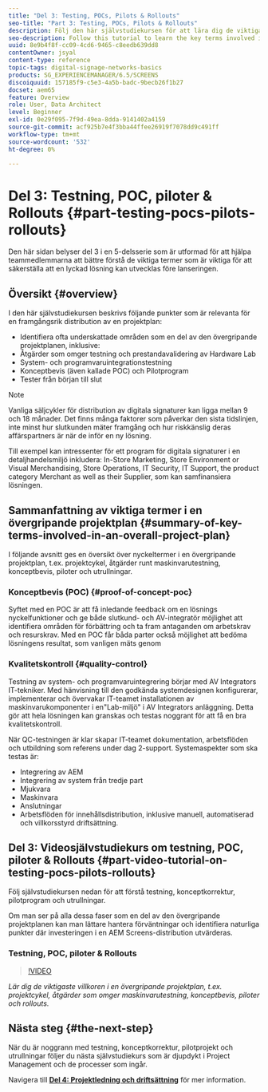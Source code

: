 ```yaml
---
title: "Del 3: Testing, POCs, Pilots & Rollouts"
seo-title: "Part 3: Testing, POCs, Pilots & Rollouts"
description: Följ den här självstudiekursen för att lära dig de viktigaste villkoren i en övergripande projektplan, som projektcykel, åtgärder runt maskinvarutestning, konceptbevis, piloter och rollouts.
seo-description: Follow this tutorial to learn the key terms involved in an overall project plan such as project cycle, actions surrounding hardware testing, Proof Of Concept, pilots and rollouts.
uuid: 8e9b4f8f-cc09-4cd6-9465-c8eedb639dd8
contentOwner: jsyal
content-type: reference
topic-tags: digital-signage-networks-basics
products: SG_EXPERIENCEMANAGER/6.5/SCREENS
discoiquuid: 157185f9-c5e3-4a5b-badc-9becb26f1b27
docset: aem65
feature: Overview
role: User, Data Architect
level: Beginner
exl-id: 0e29f095-7f9d-49ea-8dda-9141402a4159
source-git-commit: acf925b7e4f3bba44ffee26919f7078dd9c491ff
workflow-type: tm+mt
source-wordcount: '532'
ht-degree: 0%

---
```


# Del 3: Testning, POC, piloter &amp; Rollouts {#part-testing-pocs-pilots-rollouts}

Den här sidan belyser del 3 i en 5-delsserie som är utformad för att hjälpa teammedlemmarna att bättre förstå de viktiga termer som är viktiga för att säkerställa att en lyckad lösning kan utvecklas före lanseringen.

## Översikt {#overview}

I den här självstudiekursen beskrivs följande punkter som är relevanta för en framgångsrik distribution av en projektplan:

* Identifiera ofta underskattade områden som en del av den övergripande projektplanen, inklusive:
* Åtgärder som omger testning och prestandavalidering av Hardware Lab
* System- och programvaruintegrationstestning
* Konceptbevis (även kallade POC) och Pilotprogram
* Tester från början till slut

>[!NOTE]
>
>Vanliga säljcykler för distribution av digitala signaturer kan ligga mellan 9 och 18 månader. Det finns många faktorer som påverkar den sista tidslinjen, inte minst hur slutkunden mäter framgång och hur riskkänslig deras affärspartners är när de inför en ny lösning.

Till exempel kan intressenter för ett program för digitala signaturer i en detaljhandelsmiljö inkludera: In-Store Marketing, Store Environment or Visual Merchandising, Store Operations, IT Security, IT Support, the product category Merchant as well as their Supplier, som kan samfinansiera lösningen.

## Sammanfattning av viktiga termer i en övergripande projektplan {#summary-of-key-terms-involved-in-an-overall-project-plan}

I följande avsnitt ges en översikt över nyckeltermer i en övergripande projektplan, t.ex. projektcykel, åtgärder runt maskinvarutestning, konceptbevis, piloter och utrullningar.

### Konceptbevis (POC) {#proof-of-concept-poc}

Syftet med en POC är att få inledande feedback om en lösnings nyckelfunktioner och ge både slutkund- och AV-integratör möjlighet att identifiera områden för förbättring och ta fram antaganden om arbetskrav och resurskrav. Med en POC får båda parter också möjlighet att bedöma lösningens resultat, som vanligen mäts genom

### Kvalitetskontroll {#quality-control}

Testning av system- och programvaruintegrering börjar med AV Integrators IT-tekniker. Med hänvisning till den godkända systemdesignen konfigurerar, implementerar och övervakar IT-teamet installationen av maskinvarukomponenter i en&quot;Lab-miljö&quot; i AV Integrators anläggning. Detta gör att hela lösningen kan granskas och testas noggrant för att få en bra kvalitetskontroll.

När QC-testningen är klar skapar IT-teamet dokumentation, arbetsflöden och utbildning som referens under dag 2-support. Systemaspekter som ska testas är:

* Integrering av AEM
* Integrering av system från tredje part
* Mjukvara
* Maskinvara
* Anslutningar
* Arbetsflöden för innehållsdistribution, inklusive manuell, automatiserad och villkorsstyrd driftsättning.

## Del 3: Videosjälvstudiekurs om testning, POC, piloter &amp; Rollouts {#part-video-tutorial-on-testing-pocs-pilots-rollouts}

Följ självstudiekursen nedan för att förstå testning, konceptkorrektur, pilotprogram och utrullningar.

Om man ser på alla dessa faser som en del av den övergripande projektplanen kan man lättare hantera förväntningar och identifiera naturliga punkter där investeringen i en AEM Screens-distribution utvärderas.

### Testning, POC, piloter &amp; Rollouts

>[!VIDEO](https://video.tv.adobe.com/v/28405)

*Lär dig de viktigaste villkoren i en övergripande projektplan, t.ex. projektcykel, åtgärder som omger maskinvarutestning, konceptbevis, piloter och rollouts.*

## Nästa steg {#the-next-step}

När du är noggrann med testning, konceptkorrektur, pilotprojekt och utrullningar följer du nästa självstudiekurs som är djupdykt i Project Management och de processer som ingår.

Navigera till **[Del 4: Projektledning och driftsättning](project-management-and-deployment.md)** för mer information.
